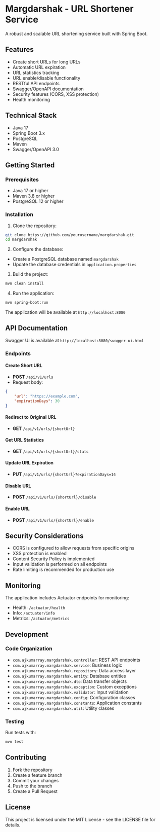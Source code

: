 # Margdarshak - URL Shortener Service

A robust and scalable URL shortening service built with Spring Boot.

## Features

- Create short URLs for long URLs
- Automatic URL expiration
- URL statistics tracking
- URL enable/disable functionality
- RESTful API endpoints
- Swagger/OpenAPI documentation
- Security features (CORS, XSS protection)
- Health monitoring

## Technical Stack

- Java 17
- Spring Boot 3.x
- PostgreSQL
- Maven
- Swagger/OpenAPI 3.0

## Getting Started

### Prerequisites

- Java 17 or higher
- Maven 3.8 or higher
- PostgreSQL 12 or higher

### Installation

1. Clone the repository:
```bash
git clone https://github.com/yourusername/margdarshak.git
cd margdarshak
```

2. Configure the database:
- Create a PostgreSQL database named `margdarshak`
- Update the database credentials in `application.properties`

3. Build the project:
```bash
mvn clean install
```

4. Run the application:
```bash
mvn spring-boot:run
```

The application will be available at `http://localhost:8080`

## API Documentation

Swagger UI is available at `http://localhost:8080/swagger-ui.html`

### Endpoints

#### Create Short URL
- **POST** `/api/v1/urls`
- Request body:
```json
{
    "url": "https://example.com",
    "expirationDays": 30
}
```

#### Redirect to Original URL
- **GET** `/api/v1/urls/{shortUrl}`

#### Get URL Statistics
- **GET** `/api/v1/urls/{shortUrl}/stats`

#### Update URL Expiration
- **PUT** `/api/v1/urls/{shortUrl}?expirationDays=14`

#### Disable URL
- **POST** `/api/v1/urls/{shortUrl}/disable`

#### Enable URL
- **POST** `/api/v1/urls/{shortUrl}/enable`

## Security Considerations

- CORS is configured to allow requests from specific origins
- XSS protection is enabled
- Content Security Policy is implemented
- Input validation is performed on all endpoints
- Rate limiting is recommended for production use

## Monitoring

The application includes Actuator endpoints for monitoring:
- Health: `/actuator/health`
- Info: `/actuator/info`
- Metrics: `/actuator/metrics`

## Development

### Code Organization

- `com.ajkumarray.margdarshak.controller`: REST API endpoints
- `com.ajkumarray.margdarshak.service`: Business logic
- `com.ajkumarray.margdarshak.repository`: Data access layer
- `com.ajkumarray.margdarshak.entity`: Database entities
- `com.ajkumarray.margdarshak.dto`: Data transfer objects
- `com.ajkumarray.margdarshak.exception`: Custom exceptions
- `com.ajkumarray.margdarshak.validator`: Input validation
- `com.ajkumarray.margdarshak.config`: Configuration classes
- `com.ajkumarray.margdarshak.constants`: Application constants
- `com.ajkumarray.margdarshak.util`: Utility classes

### Testing

Run tests with:
```bash
mvn test
```

## Contributing

1. Fork the repository
2. Create a feature branch
3. Commit your changes
4. Push to the branch
5. Create a Pull Request

## License

This project is licensed under the MIT License - see the LICENSE file for details. 